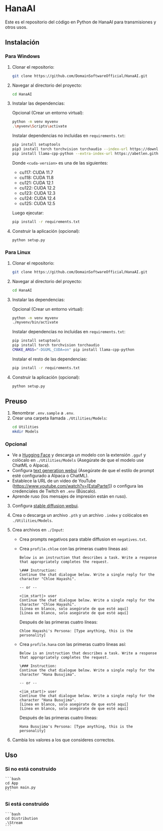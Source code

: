 # HanaAI

Este es el repositorio del código en Python de HanaAI para transmisiones y otros usos.

## Instalación

### Para Windows

1. Clonar el repositorio:
    ```bash
    git clone https://github.com/DomainSoftwareOfficial/HanaAI.git
    ```
2. Navegar al directorio del proyecto:
    ```bash
    cd HanaAI
    ```
3. Instalar las dependencias:

    Opcional (Crear un entorno virtual):
    ```bash
    python -m venv myvenv
    .\myvenv\Scripts\activate
    ```

    Instalar dependencias no incluidas en `requirements.txt`:
    ```bash
    pip install setuptools
    pip3 install torch torchvision torchaudio --index-url https://download.pytorch.org/whl/<cuda-version>
    pip install llama-cpp-python --extra-index-url https://abetlen.github.io/llama-cpp-python/whl/<cuda-version>
    ```

    Donde `<cuda-version>` es una de las siguientes:

    - cu117: CUDA 11.7
    - cu118: CUDA 11.8
    - cu121: CUDA 12.1
    - cu122: CUDA 12.2
    - cu123: CUDA 12.3
    - cu124: CUDA 12.4
    - cu125: CUDA 12.5

    Luego ejecutar:
    ```bash
    pip install -r requirements.txt
    ```

4. Construir la aplicación (opcional):
    ```bash
    python setup.py
    ```

### Para Linux

1. Clonar el repositorio:
    ```bash
    git clone https://github.com/DomainSoftwareOfficial/HanaAI.git
    ```
2. Navegar al directorio del proyecto:
    ```bash
    cd HanaAI
    ```
3. Instalar las dependencias:

    Opcional (Crear un entorno virtual):
    ```bash
    python -m venv myvenv
    ./myvenv/bin/activate
    ```

    Instalar dependencias no incluidas en `requirements.txt`:
    ```bash
    pip install setuptools
    pip install torch torchvision torchaudio
    CMAKE_ARGS="-DGGML_CUDA=on" pip install llama-cpp-python
    ```

    Instalar el resto de las dependencias:
    ```bash
    pip install -r requirements.txt
    ```

4. Construir la aplicación (opcional):
    ```bash
    python setup.py
    ```

## Preuso

1. Renombrar `.env.sample` a `.env`.
2. Crear una carpeta llamada `./Utilities/Models`:
    ```bash
    cd Utilities
    mkdir Models
    ```

### Opcional

- Ve a [Hugging Face](https://huggingface.co) y descarga un modelo con la extensión `.gguf` y colócalo en `./Utilities/Models` (Asegúrate de que el modelo use ChatML o Alpaca).
- Configura [text generation webui](https://github.com/oobabooga/text-generation-webui) (Asegúrate de que el estilo de prompt esté configurado a Alpaca o ChatML).
- Establece la URL de un video de YouTube (https://www.youtube.com/watch?v=[EstaParte!]) o configura las credenciales de Twitch en `.env` (Búscalo).
- Aprende ruso (los mensajes de impresión están en ruso).

3. Configura [stable diffusion webui](https://github.com/AUTOMATIC1111/stable-diffusion-webui).
4. Crea o descarga un archivo `.pth` y un archivo `.index` y colócalos en `./Utilities/Models`.
5. Crea archivos en `./Input`:
    - Crea prompts negativos para stable diffusion en `negatives.txt`.
    - Crea `profile.chloe` con las primeras cuatro líneas así:
        ```
        Below is an instruction that describes a task. Write a response that appropriately completes the request.

        \### Instruction:
        Continue the chat dialogue below. Write a single reply for the character "Chloe Hayashi".

        -- or --

        <|im_start|> user
        Continue the chat dialogue below. Write a single reply for the character "Chloe Hayashi".
        [Línea en blanco, solo asegúrate de que esté aquí]
        [Línea en blanco, solo asegúrate de que esté aquí]
        ```

        Después de las primeras cuatro líneas:
        ```
        Chloe Hayashi's Persona: [Type anything, this is the personality]
        ```
    - Crea `profile.hana` con las primeras cuatro líneas así:
        ```
        Below is an instruction that describes a task. Write a response that appropriately completes the request.

        \### Instruction:
        Continue the chat dialogue below. Write a single reply for the character "Hana Busujima".

        -- or --

        <|im_start|> user
        Continue the chat dialogue below. Write a single reply for the character "Hana Busujima".
        [Línea en blanco, solo asegúrate de que esté aquí]
        [Línea en blanco, solo asegúrate de que esté aquí]
        ```

        Después de las primeras cuatro líneas:
        ```
        Hana Busujima's Persona: [Type anything, this is the personality]
        ```

6. Cambia los valores a los que consideres correctos.

## Uso

### Si no está construido

    ```bash
    cd App
    python main.py  
    ```

### Si está construido

    ```bash
    cd Distribution
    .\Stream
    ```